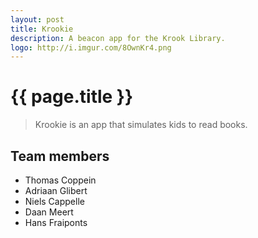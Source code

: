 ```yaml
---
layout: post
title: Krookie
description: A beacon app for the Krook Library.
logo: http://i.imgur.com/8OwnKr4.png
---
```


# {{ page.title }}

>Krookie is an app that simulates kids to read books.

## Team members

- Thomas Coppein
- Adriaan Glibert
- Niels Cappelle
- Daan Meert
- Hans Fraiponts